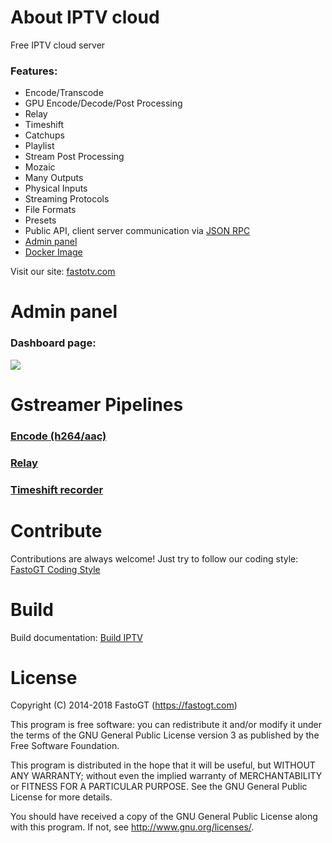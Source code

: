 About IPTV cloud
===============
Free IPTV cloud server
### Features:
* Encode/Transcode
* GPU Encode/Decode/Post Processing
* Relay
* Timeshift
* Catchups
* Playlist
* Stream Post Processing
* Mozaic
* Many Outputs
* Physical Inputs
* Streaming Protocols
* File Formats
* Presets
* Public API, client server communication via [JSON RPC](https://www.jsonrpc.org/specification)
* [Admin panel](https://github.com/fastogt/iptv_admin)
* [Docker Image](https://hub.docker.com/r/fastogt/iptv)

Visit our site: [fastotv.com](https://fastotv.com)

Admin panel
==========
### Dashboard page:
![](https://fastotv.com/images/iptv_admin/dashboard.png)

Gstreamer Pipelines
==========
### [Encode (h264/aac)](https://fastotv.com/pipelines/encode.html)
### [Relay](https://fastotv.com/pipelines/relay.html)
### [Timeshift recorder](https://fastotv.com/pipelines/timeshift_rec.html)

Contribute
==========
Contributions are always welcome! Just try to follow our coding style: [FastoGT Coding Style](https://github.com/fastogt/fastonosql/wiki/Coding-Style)

Build
========
Build documentation: [Build IPTV](https://github.com/fastogt/iptv/wiki/Build)

License
=======

Copyright (C) 2014-2018 FastoGT (https://fastogt.com)

This program is free software: you can redistribute it and/or modify
it under the terms of the GNU General Public License version 3 as 
published by the Free Software Foundation.

This program is distributed in the hope that it will be useful,
but WITHOUT ANY WARRANTY; without even the implied warranty of
MERCHANTABILITY or FITNESS FOR A PARTICULAR PURPOSE.  See the
GNU General Public License for more details.

You should have received a copy of the GNU General Public License
along with this program. If not, see <http://www.gnu.org/licenses/>.
